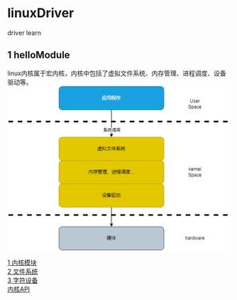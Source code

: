 # linuxDriver

driver learn

## 1 helloModule

linux内核属于宏内核，内核中包括了虚拟文件系统、内存管理、进程调度、设备驱动等。
![宏内核结构](doc/hellomodule.png)

[1 内核模块](doc/1%20内核模块.md)  
[2 文件系统](doc/2%20文件系统.md)  
[3 字符设备](doc/3%20字符设备.md)  
[内核API](doc/内核API.md)
